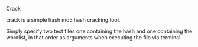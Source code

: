 Crack

crack is a simple hash md5 hash cracking tool.

Simply specify two text files one containing the hash and one containing the wordlist, in that order as arguments when executing the file via terminal.
